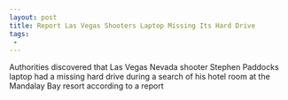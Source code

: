```yaml
---
layout: post
title: Report Las Vegas Shooters Laptop Missing Its Hard Drive
tags:
 -
---
```

Authorities discovered that Las Vegas Nevada shooter Stephen Paddocks laptop had a missing hard drive during a search of his hotel room at the Mandalay Bay resort according to a report
